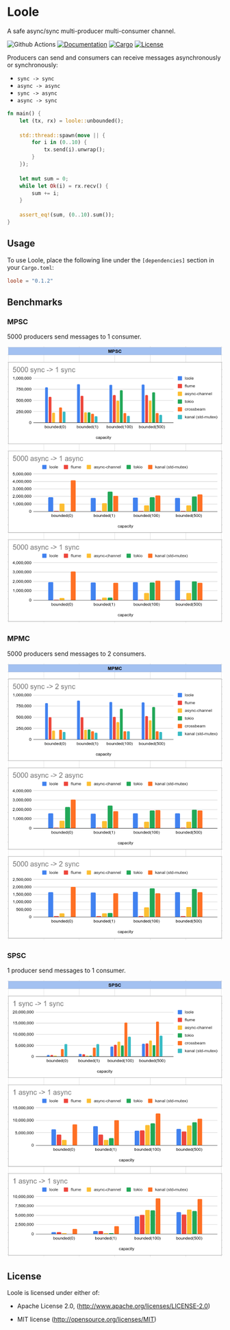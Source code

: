 # Loole

A safe async/sync multi-producer multi-consumer channel.

![Github Actions](https://github.com/mahdi-shojaee/loole/actions/workflows/rust.yml/badge.svg?branch=master)
[![Documentation](https://docs.rs/loole/badge.svg)](https://docs.rs/loole)
[![Cargo](https://img.shields.io/crates/v/loole.svg)](https://crates.io/crates/loole)
[![License](https://img.shields.io/badge/license-MIT%2FApache--2.0-blue.svg)](https://github.com/mahdi-shojaee/loole)

Producers can send and consumers can receive messages asynchronously or synchronously:

- `sync -> sync`
- `async -> async`
- `sync -> async`
- `async -> sync`

```rust
fn main() {
    let (tx, rx) = loole::unbounded();

    std::thread::spawn(move || {
        for i in (0..10) {
            tx.send(i).unwrap();
        }
    });

    let mut sum = 0;
    while let Ok(i) = rx.recv() {
        sum += i;
    }

    assert_eq!(sum, (0..10).sum());
}
```

## Usage

To use Loole, place the following line under the `[dependencies]` section in your `Cargo.toml`:

```toml
loole = "0.1.2"
```

## Benchmarks

### MPSC

5000 producers send messages to 1 consumer.

![MPSC](misc/loole-mpsc.png)

### MPMC

5000 producers send messages to 2 consumers.

![MPMC](misc/loole-mpmc.png)

### SPSC

1 producer send messages to 1 consumer.

![SPSC](misc/loole-spsc.png)

## License

Loole is licensed under either of:

- Apache License 2.0, (http://www.apache.org/licenses/LICENSE-2.0)

- MIT license (http://opensource.org/licenses/MIT)

